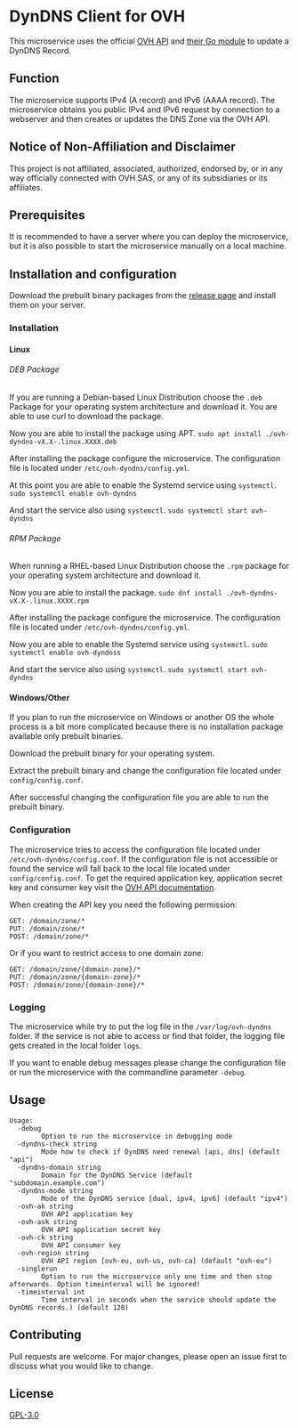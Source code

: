 # DynDNS Client for OVH
This microservice uses the official [OVH API](https://api.ovh.com/) and [their Go module](https://github.com/ovh/go-ovh/) to update a DynDNS Record.

## Function
The microservice supports IPv4 (A record) and IPv6 (AAAA record). The microservice obtains you public IPv4 and IPv6 request by connection to a webserver and then creates or updates the DNS Zone via the OVH API.

## Notice of Non-Affiliation and Disclaimer
This project is not affiliated, associated, authorized, endorsed by, or in any way officially connected with OVH SAS, or any of its subsidiaries or its affiliates.

## Prerequisites
It is recommended to have a server where you can deploy the microservice, but it is also possible to start the microservice manually on a local machine.

## Installation and configuration
Download the prebuilt binary packages from the [release page](https://github.com/4ndyZ/OVH-DynDNS/releases) and install them on your server.

### Installation
#### Linux
###### DEB Package
If you are running a Debian-based Linux Distribution choose the `.deb` Package for your operating system architecture and download it. You are able to use curl to download the package.

Now you are able to install the package using APT.
`sudo apt install ./ovh-dyndns-vX.X-.linux.XXXX.deb`

After installing the package configure the microservice. The configuration file is located under `/etc/ovh-dyndns/config.yml`.

At this point you are able to enable the Systemd service using `systemctl`.
`sudo systemctl enable ovh-dyndns`

And start the service also using `systemctl`.
`sudo systemctl start ovh-dyndns`

###### RPM Package
When running a RHEL-based Linux Distribution choose the `.rpm` package for your operating system architecture and download it.

Now you are able to install the package.
`sudo dnf install ./ovh-dyndns-vX.X-.linux.XXXX.rpm`

After installing the package configure the microservice. The configuration file is located under `/etc/ovh-dyndns/config.yml`.

Now you are able to enable the Systemd service using `systemctl`.
`sudo systemctl enable ovh-dyndnss`

And start the service also using `systemctl`.
`sudo systemctl start ovh-dyndns`

#### Windows/Other
If you plan to run the microservice on Windows or another OS the whole process is a bit more complicated because there is no installation package available only prebuilt binaries.

Download the prebuilt binary for your operating system.

Extract the prebuilt binary and change the configuration file located under `config/config.conf`.

After successful changing the configuration file you are able to run the prebuilt binary.

### Configuration
The microservice tries to access the configuration file located under `/etc/ovh-dyndns/config.conf`. If the configuration file is not accessible or found the service will fall back to the local file located under `config/config.conf`.
To get the required application key, application secret key and consumer key visit the [OVH API documentation](https://docs.ovh.com/gb/en/api/first-steps-with-ovh-api/#create-your-app-keys).

When creating the API key you need the following permission:

```
GET: /domain/zone/*
PUT: /domain/zone/*
POST: /domain/zone/*
```

Or if you want to restrict access to one domain zone:

```
GET: /domain/zone/{domain-zone}/*
PUT: /domain/zone/{domain-zone}/*
POST: /domain/zone/{domain-zone}/*
```

### Logging
The microservice while try to put the log file in the `/var/log/ovh-dyndns` folder. If the service is not able to access or find that folder, the logging file gets created in the local folder `logs`.

If you want to enable debug messages please change the configuration file  or run the microservice with the commandline parameter `-debug`.

## Usage
```
Usage:
  -debug
        Option to run the microservice in debugging mode
  -dyndns-check string
        Mode how to check if DynDNS need renewal [api, dns] (default "api")
  -dyndns-domain string
        Domain for the DynDNS Service (default "subdomain.example.com")
  -dyndns-mode string
        Mode of the DynDNS service [dual, ipv4, ipv6] (default "ipv4")
  -ovh-ak string
        OVH API application key
  -ovh-ask string
        OVH API application secret key
  -ovh-ck string
        OVH API consumer key
  -ovh-region string
        OVH API region [ovh-eu, ovh-us, ovh-ca] (default "ovh-eu")
  -singlerun
        Option to run the microservice only one time and then stop afterwards. Option timeinterval will be ignored!
  -timeinterval int
        Time interval in seconds when the service should update the DynDNS records.) (default 120)
```

## Contributing
Pull requests are welcome. For major changes, please open an issue first to discuss what you would like to change.

## License
[GPL-3.0](https://github.com/4ndyZ/OVH-DynDNS/blob/main/COPYING)
